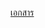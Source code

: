 [เอกสาร](https://docs.google.com/document/d/1mys3wZ2Mi28t2ge8QnFEtGj6hhZswwo3RynLtIYdVwA/edit?usp=sharing)
